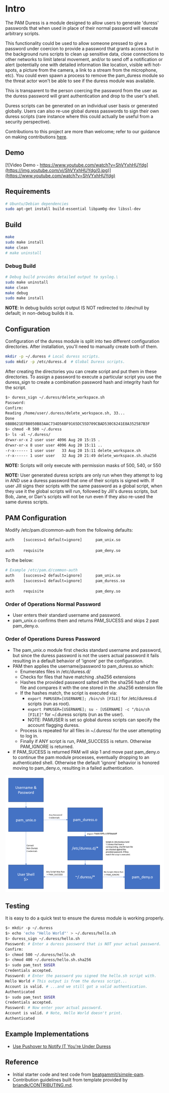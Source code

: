 # Intro

The PAM Duress is a module designed to allow users to generate 'duress' passwords that when used in place of their
normal password will execute arbitrary scripts.

This functionality could be used to allow someone pressed to give a password under coercion to provide a password that
grants access but in the background runs scripts to clean up sensitive data, close connections to other networks to
limit lateral movement, and/or to send off a notification or alert (potentially one with detailed information like
location, visible wifi hot-spots, a picture from the camera, a link to a stream from the microphone, etc). You could
even spawn a process to remove the pam_duress module so the threat actor won't be able to see if the duress module was
available.

This is transparent to the person coercing the password from the user as the duress password will grant authentication
and drop to the user's shell.

Duress scripts can be generated on an individual user basis or generated globally. Users can also re-use global duress
passwords to sign their own duress scripts (rare instance where this could actually be useful from a security
perspective).

Contributions to this project are more than welcome; refer to our guidance on making contributions
[here](docs/Contributing.md).

## Demo

[![Video Demo - https://www.youtube.com/watch?v=ShVYxhHUYdg](https://img.youtube.com/vi/ShVYxhHUYdg/0.jpg)](https://www.youtube.com/watch?v=ShVYxhHUYdg)

## Requirements

```bash
# Ubuntu/Debian dependencies
sudo apt-get install build-essential libpam0g-dev libssl-dev
```

## Build

```bash
make
sudo make install
make clean
# make uninstall
```

### Debug Build

```bash
# Debug build provides detailed output to syslog.\
sudo make uninstall
make clean
make debug
sudo make install
```

**NOTE**: In debug builds script output IS NOT redirected to /dev/null by default; in non-debug builds it is.

## Configuration

Configuration of the duress module is split into two different configuration directories. After installation, you'll
need to manually create both of them.

```bash
mkdir -p ~/.duress # Local duress scripts.
sudo mkdir -p /etc/duress.d  # Global Duress scripts.
```

After creating the directories you can create script and put them in these directories. To assign a password to execute
a particular script you use the duress_sign to create a combination password hash and integrity hash for the script.

```bash
$> duress_sign ~/.duress/delete_workspace.sh
Password: 
Confirm: 
Reading /home/user/.duress/delete_workspace.sh, 33...
Done
6B8B621EFB8050B83AAC734D56BF9165DC55D709CBAD530C6241E8A352587B3F
$> chmod -R 500 ~/.duress
$> ls -al ~/.duress/
drwxr-xr-x 2 user user 4096 Aug 20 15:15 .
drwxr-xr-x 8 user user 4096 Aug 20 15:11 ..
-r-x------ 1 user user   33 Aug 20 15:11 delete_workspace.sh
-r-x------ 1 user user   32 Aug 20 21:49 delete_workspace.sh.sha256
```

**NOTE:** Scripts will only execute with permission masks of 500, 540, or 550

**NOTE:** User generated duress scripts are only run when they attempt to log in AND use a duress password that one of
their scripts is signed with. If user Jill signs their scripts with the same password as a global script, when they use
it the global scripts will run, followed by Jill's duress scripts, but Bob, Jane, or Dan's scripts will not be run even
if they also re-used the same duress scripts.

## PAM Configuration

Modify /etc/pam.d/common-auth from the following defaults:

```bash
auth    [success=1 default=ignore]      pam_unix.so

auth    requisite                       pam_deny.so
```

To the below:

```bash
# Example /etc/pam.d/common-auth
auth    [success=2 default=ignore]      pam_unix.so
auth    [success=1 default=ignore]      pam_duress.so

auth    requisite                       pam_deny.so
```

### Order of Operations Normal Password

- User enters their standard username and password.
- pam_unix.o confirms them and returns PAM_SUCESS and skips 2 past pam_deny.o.

### Order of Operations Duress Password

- The pam_unix.o module first checks standard username and password, but since the duress password is not the users
  actual password it fails resulting in a default behavior of 'ignore' per the configuration.
- PAM then applies the username/password to pam_duress.so which:
  - Enumerates files in /etc/duress.d/
  - Checks for files that have matching .sha256 extensions
  - Hashes the provided password salted with the sha256 hash of the file and compares it with the one stored in the
    .sha256 extension file
  - If the hashes match, the script is executed via:
    - `export PAMUSER=[USERNAME]; /bin/sh [FILE]` for /etc/duress.d scripts (run as root).
    - `export PAMUSER=[USERNAME]; su - [USERNAME] -c "/bin/sh [FILE]"` for ~/.duress scripts (run as the user).
    - NOTE: PAMUSER is set so global duress scripts can specify the account flagging duress.
  - Process is repeated for all files in ~/.duress/ for the user attempting to log in.
  - Finally if ANY script is run, PAM_SUCCESS is return. Otherwise PAM_IGNORE is returned.
- If PAM_SUCESS is returned PAM will skip 1 and move past pam_deny.o to continue the pam module processes, eventually
  dropping to an authenticated shell. Otherwise the default 'ignore' behavior is honored moving to pam_deny.o,
  resulting in a failed authentication.

![Simple Flow Diagram](docs/img/diagram.png "Simple Flow Diagram")

## Testing

It is easy to do a quick test to ensure the duress module is working properly.

```bash
$> mkdir -p ~/.duress
$> echo 'echo "Hello World"' > ~/.duress/hello.sh
$> duress_sign ~/.duress/hello.sh
Password: # Enter a duress password that is NOT your actual password.
Confirm: 
$> chmod 500 ~/.duress/hello.sh
$> chmod 400 ~/.duress/hello.sh.sha256
$> sudo pam_test $USER
Credentials accepted.
Password: # Enter the password you signed the hello.sh script with.
Hello World # This output is from the duress script...
Account is valid. # ...and we still got a valid authentication.
Authenticated
$> sudo pam_test $USER
Credentials accepted.
Password: # Now enter your actual password.
Account is valid. # Note, Hello World doesn't print.
Authenticated
```

## Example Implementations

- [Use Pushover to Notify IT You're Under Duress](docs/examples/Pushover.md)

## Reference

- Initial starter code and test code from [beatgammit/simple-pam](https://github.com/beatgammit/simple-pam).
- Contribution guidelines built from template provided by
  [briandk/CONTRIBUTING.md](https://gist.github.com/briandk/3d2e8b3ec8daf5a27a62).
